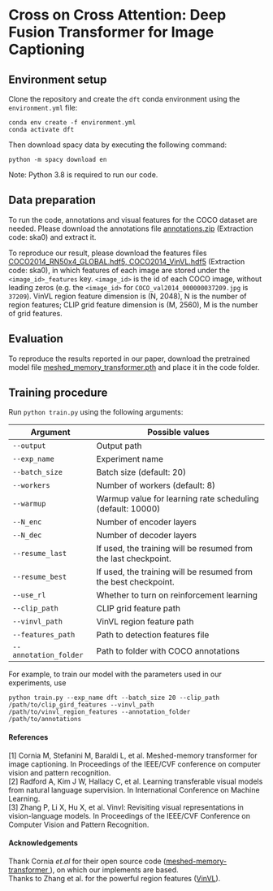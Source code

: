 # Cross on Cross Attention: Deep Fusion Transformer for Image Captioning

## Environment setup
Clone the repository and create the `dft` conda environment using the `environment.yml` file:
```
conda env create -f environment.yml
conda activate dft
```

Then download spacy data by executing the following command:
```
python -m spacy download en
```

Note: Python 3.8 is required to run our code. 


## Data preparation
To run the code, annotations and visual features for the COCO dataset are needed. Please download the annotations file [annotations.zip](https://pan.baidu.com/s/17ik-2OZGFaQ5-AzCCWkL9w) (Extraction code: ska0) and extract it.

To reproduce our result, please download the features files [COCO2014_RN50x4_GLOBAL.hdf5, COCO2014_VinVL.hdf5](https://pan.baidu.com/s/17ik-2OZGFaQ5-AzCCWkL9w) (Extraction code: ska0), in which features of each image are stored under the `<image_id>_features` key. `<image_id>` is the id of each COCO image, without leading zeros (e.g. the `<image_id>` for `COCO_val2014_000000037209.jpg` is `37209`). VinVL region feature dimension is (N, 2048), N is the number of region features; CLIP grid feature dimension is (M, 2560), M is the number of grid features.


## Evaluation
To reproduce the results reported in our paper, download the pretrained model file [meshed_memory_transformer.pth](https://ailb-web.ing.unimore.it/publicfiles/drive/meshed-memory-transformer/meshed_memory_transformer.pth) and place it in the code folder.


## Training procedure
Run `python train.py` using the following arguments:

| Argument | Possible values |
|------|------|
| `--output` | Output path|
| `--exp_name` | Experiment name|
| `--batch_size` | Batch size (default: 20) |
| `--workers` | Number of workers (default: 8) |
| `--warmup` | Warmup value for learning rate scheduling (default: 10000) |
| `--N_enc` | Number of encoder layers|
| `--N_dec` | Number of decoder layers|
| `--resume_last` | If used, the training will be resumed from the last checkpoint. |
| `--resume_best` | If used, the training will be resumed from the best checkpoint. |
| `--use_rl` | Whether to turn on reinforcement learning|
| `--clip_path` | CLIP grid feature path|
| `--vinvl_path` | VinVL region feature path|
| `--features_path` | Path to detection features file |
| `--annotation_folder` | Path to folder with COCO annotations |

For example, to train our model with the parameters used in our experiments, use
```
python train.py --exp_name dft --batch_size 20 --clip_path /path/to/clip_gird_features --vinvl_path /path/to/vinvl_region_features --annotation_folder /path/to/annotations
```

#### References
[1] Cornia M, Stefanini M, Baraldi L, et al. Meshed-memory transformer for image captioning. In Proceedings of the IEEE/CVF conference on computer vision and pattern recognition.  
[2] Radford A, Kim J W, Hallacy C, et al. Learning transferable visual models from natural language supervision. In International Conference on Machine Learning.  
[3] Zhang P, Li X, Hu X, et al. Vinvl: Revisiting visual representations in vision-language models. In Proceedings of the IEEE/CVF Conference on Computer Vision and Pattern Recognition.

#### Acknowledgements
Thank Cornia _et.al_ for their open source code ([meshed-memory-transformer
](https://github.com/aimagelab/meshed-memory-transformer)), on which our implements are based.  
Thanks to Zhang et al. for the powerful region features ([VinVL](https://github.com/pzzhang/VinVL)).
